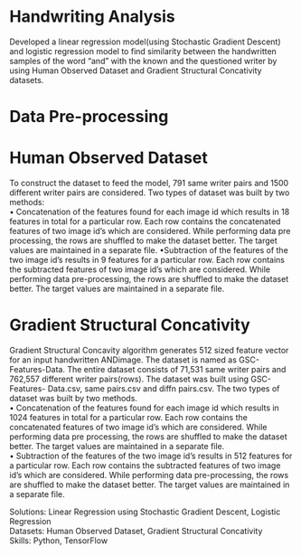 # Handwriting Analysis<br/>
Developed a linear regression model(using Stochastic Gradient Descent) and logistic regression model to find similarity between the handwritten samples of the word “and” with the known and the questioned writer by using Human Observed Dataset and Gradient Structural Concativity datasets.<br/>

# Data Pre-processing<br/>
# Human Observed Dataset<br/>
To construct the dataset to feed the model, 791 same writer pairs and 1500 different writer pairs are considered. Two types of dataset was built by two methods:<br/>
• Concatenation of the features found for each image id which results in 18 features in total for a particular row. Each row contains the concatenated features of two image id’s which are considered. While performing data pre processing, the rows are shuffled to make the dataset better. The target values are maintained in a separate file. 
•Subtraction of the features of the two image id’s results in 9 features for a particular row. Each row contains the subtracted features of two image id’s which are considered. While performing data pre-processing, the rows are shuffled to make the dataset better. The target values are maintained in a separate file.<br/>

# Gradient Structural Concativity <br/>
Gradient Structural Concavity algorithm generates 512 sized feature vector for an input handwritten ANDimage. The dataset is named as GSC-Features-Data. The entire dataset consists of 71,531 same writer pairs and 762,557 different writer pairs(rows). The dataset was built using GSC-Features- Data.csv, same pairs.csv and diffn pairs.csv. The two types of dataset was built by two methods.<br/>
• Concatenation of the features found for each image id which results in 1024 features in total for a particular row. Each row contains the concatenated features of two image id’s which are considered. While performing data pre processing, the rows are shuffled to make the dataset better. The target values are maintained in a separate file.<br/>
• Subtraction of the features of the two image id’s results in 512 features for a particular row. Each row contains the subtracted features of two image id’s which are considered. While performing data pre-processing, the rows are shuffled to make the dataset better. The target values are maintained in a separate file.<br/>

Solutions: Linear Regression using Stochastic Gradient Descent, Logistic Regression<br/>
Datasets: Human Observed Dataset, Gradient Structural Concativity <br/>
Skills: Python, TensorFlow
